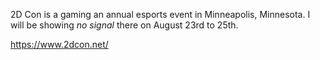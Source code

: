 2D Con is a gaming an annual esports event in Minneapolis, Minnesota. I will be showing _no signal_ there on August 23rd to 25th.

https://www.2dcon.net/
